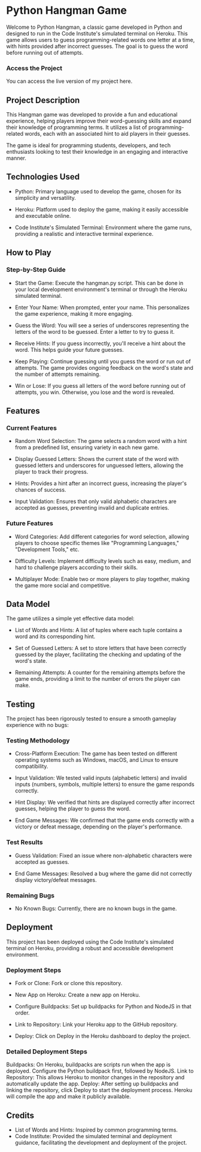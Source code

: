 # Python Hangman Game
Welcome to Python Hangman, a classic game developed in Python and designed to run in the Code Institute's simulated terminal on Heroku. This game allows users to guess programming-related words one letter at a time, with hints provided after incorrect guesses. The goal is to guess the word before running out of attempts.

### Access the Project
You can access the live version of my project here.

## Project Description
This Hangman game was developed to provide a fun and educational experience, helping players improve their word-guessing skills and expand their knowledge of programming terms. It utilizes a list of programming-related words, each with an associated hint to aid players in their guesses.

The game is ideal for programming students, developers, and tech enthusiasts looking to test their knowledge in an engaging and interactive manner.

## Technologies Used
- Python: Primary language used to develop the game, chosen for its simplicity and versatility.

- Heroku: Platform used to deploy the game, making it easily accessible and executable online.

- Code Institute's Simulated Terminal: Environment where the game runs, providing a realistic and interactive terminal experience.

## How to Play

### Step-by-Step Guide

- Start the Game: Execute the hangman.py script. This can be done in your local development environment's terminal or through the Heroku simulated terminal.
  
- Enter Your Name: When prompted, enter your name. This personalizes the game experience, making it more engaging.

- Guess the Word: You will see a series of underscores representing the letters of the word to be guessed. Enter a letter to try to guess it.

- Receive Hints: If you guess incorrectly, you'll receive a hint about the word. This helps guide your future guesses.

- Keep Playing: Continue guessing until you guess the word or run out of attempts. The game provides ongoing feedback on the word's state and the number of attempts remaining.

- Win or Lose: If you guess all letters of the word before running out of attempts, you win. Otherwise, you lose and the word is revealed.

## Features
### Current Features

- Random Word Selection: The game selects a random word with a hint from a predefined list, ensuring variety in each new game.

- Display Guessed Letters: Shows the current state of the word with guessed letters and underscores for unguessed letters, allowing the player to track their progress.

- Hints: Provides a hint after an incorrect guess, increasing the player's chances of success.

- Input Validation: Ensures that only valid alphabetic characters are accepted as guesses, preventing invalid and duplicate entries.

### Future Features

- Word Categories: Add different categories for word selection, allowing players to choose specific themes like "Programming Languages," "Development Tools," etc.
  
- Difficulty Levels: Implement difficulty levels such as easy, medium, and hard to challenge players according to their skills.
  
- Multiplayer Mode: Enable two or more players to play together, making the game more social and competitive.

## Data Model

The game utilizes a simple yet effective data model:

- List of Words and Hints: A list of tuples where each tuple contains a word and its corresponding hint.

- Set of Guessed Letters: A set to store letters that have been correctly guessed by the player, facilitating the checking and updating of the word's state.

- Remaining Attempts: A counter for the remaining attempts before the game ends, providing a limit to the number of errors the player can make.

## Testing

The project has been rigorously tested to ensure a smooth gameplay experience with no bugs:

### Testing Methodology

- Cross-Platform Execution: The game has been tested on different operating systems such as Windows, macOS, and Linux to ensure compatibility.

- Input Validation: We tested valid inputs (alphabetic letters) and invalid inputs (numbers, symbols, multiple letters) to ensure the game responds correctly.

- Hint Display: We verified that hints are displayed correctly after incorrect guesses, helping the player to guess the word.

- End Game Messages: We confirmed that the game ends correctly with a victory or defeat message, depending on the player's performance.

### Test Results

- Guess Validation: Fixed an issue where non-alphabetic characters were accepted as guesses.

- End Game Messages: Resolved a bug where the game did not correctly display victory/defeat messages.

### Remaining Bugs

- No Known Bugs: Currently, there are no known bugs in the game.

## Deployment

This project has been deployed using the Code Institute's simulated terminal on Heroku, providing a robust and accessible development environment.

### Deployment Steps

- Fork or Clone: Fork or clone this repository.

- New App on Heroku: Create a new app on Heroku.

- Configure Buildpacks: Set up buildpacks for Python and NodeJS in that order.

- Link to Repository: Link your Heroku app to the GitHub repository.

- Deploy: Click on Deploy in the Heroku dashboard to deploy the project.

### Detailed Deployment Steps

Buildpacks: On Heroku, buildpacks are scripts run when the app is deployed. Configure the Python buildpack first, followed by NodeJS.
Link to Repository: This allows Heroku to monitor changes in the repository and automatically update the app.
Deploy: After setting up buildpacks and linking the repository, click Deploy to start the deployment process. Heroku will compile the app and make it publicly available.
## Credits
- List of Words and Hints: Inspired by common programming terms.
- Code Institute: Provided the simulated terminal and deployment guidance, facilitating the development and deployment of the project.
